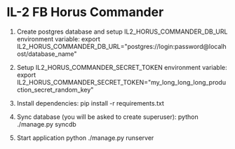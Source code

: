IL-2 FB Horus Commander
=======================

1. Create postgres database and setup IL2_HORUS_COMMANDER_DB_URL environment variable:
    export IL2_HORUS_COMMANDER_DB_URL="postgres://login:password@localhost/database_name"

2. Setup IL2_HORUS_COMMANDER_SECRET_TOKEN environment variable:
    export IL2_HORUS_COMMANDER_SECRET_TOKEN="my_long_long_long_production_secret_random_key"

3. Install dependencies:
    pip install -r requirements.txt

4. Sync database (you will be asked to create superuser):
    python ./manage.py syncdb

5. Start application
    python ./manage.py runserver
